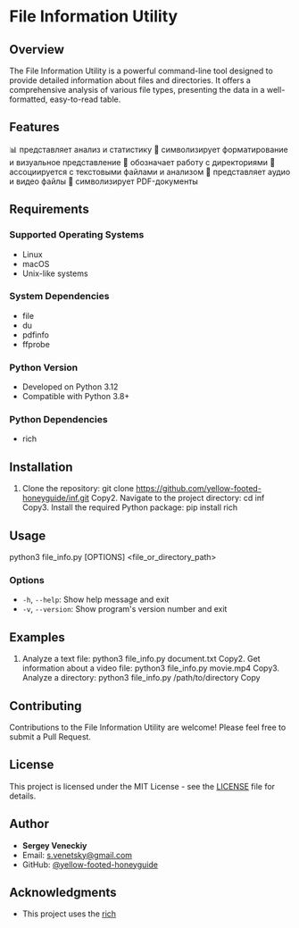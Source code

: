 # File Information Utility

## Overview
The File Information Utility is a powerful command-line tool designed to provide detailed information about files and directories. It offers a comprehensive analysis of various file types, presenting the data in a well-formatted, easy-to-read table.

## Features
📊 представляет анализ и статистику
🎨 символизирует форматирование и визуальное представление
📁 обозначает работу с директориями
📝 ассоциируется с текстовыми файлами и анализом
🎵 представляет аудио и видео файлы
📄 символизирует PDF-документы

## Requirements
### Supported Operating Systems
- Linux
- macOS
- Unix-like systems

### System Dependencies
- file
- du
- pdfinfo
- ffprobe

### Python Version
- Developed on Python 3.12
- Compatible with Python 3.8+

### Python Dependencies
- rich

## Installation
1. Clone the repository:
git clone https://github.com/yellow-footed-honeyguide/inf.git
Copy2. Navigate to the project directory:
cd inf
Copy3. Install the required Python package:
pip install rich

## Usage
python3 file_info.py [OPTIONS] <file_or_directory_path>

### Options
- `-h`, `--help`: Show help message and exit
- `-v`, `--version`: Show program's version number and exit

## Examples
1. Analyze a text file:
python3 file_info.py document.txt
Copy2. Get information about a video file:
python3 file_info.py movie.mp4
Copy3. Analyze a directory:
python3 file_info.py /path/to/directory
Copy
## Contributing
Contributions to the File Information Utility are welcome! Please feel free to submit a Pull Request.

## License
This project is licensed under the MIT License - see the [LICENSE](LICENSE) file for details.

## Author
- **Sergey Veneckiy**
- Email: s.venetsky@gmail.com
- GitHub: [@yellow-footed-honeyguide](https://github.com/yellow-footed-honeyguide)

## Acknowledgments
- This project uses the [rich](https://github.com/willmcgugan/rich) 
